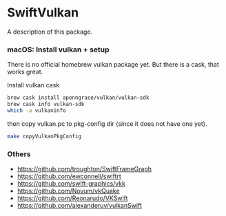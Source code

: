 # SwiftVulkan

A description of this package.

### macOS: Install vulkan + setup 

There is no official homebrew vulkan package yet.
But there is a cask, that works great.

Install vulkan cask

```bash
brew cask install apenngrace/vulkan/vulkan-sdk
brew cask info vulkan-sdk
which -a vulkaninfo
```

then copy vulkan.pc to pkg-config dir (since it does not have one yet).

```bash
make copyVulkanPkgConfig
```


### Others

- <https://github.com/troughton/SwiftFrameGraph>
- <https://github.com/ewconnell/swiftrt>
- <https://github.com/swift-graphics/vkk>
- <https://github.com/Novum/vkQuake>
- <https://github.com/Reonarudo/VKSwift>
- <https://github.com/alexanderuv/vulkanSwift>

